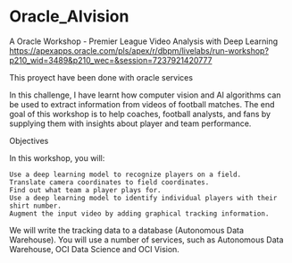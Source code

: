 # Oracle_AIvision

A Oracle Workshop - Premier League Video Analysis with Deep Learning
https://apexapps.oracle.com/pls/apex/r/dbpm/livelabs/run-workshop?p210_wid=3489&p210_wec=&session=7237921420777

This proyect have been done with oracle services

In this challenge, I have learnt how computer vision and AI algorithms can be used to extract information from videos of football matches. The end goal of this workshop is to help coaches, football analysts, and fans by supplying them with insights about player and team performance.

Objectives

In this workshop, you will:

    Use a deep learning model to recognize players on a field.
    Translate camera coordinates to field coordinates.
    Find out what team a player plays for.
    Use a deep learning model to identify individual players with their shirt number.
    Augment the input video by adding graphical tracking information.

We will write the tracking data to a database (Autonomous Data Warehouse). You will use a number of services, such as Autonomous Data Warehouse, OCI Data Science and OCI Vision.
